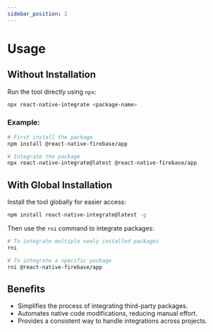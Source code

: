 ```yaml
---
sidebar_position: 2
---
```

# Usage

## Without Installation

Run the tool directly using `npx`:

```bash
npx react-native-integrate <package-name>
```

### Example:

```bash npm2yarn
# First install the package
npm install @react-native-firebase/app

# Integrate the package
npx react-native-integrate@latest @react-native-firebase/app
```

## With Global Installation

Install the tool globally for easier access:

```bash npm2yarn
npm install react-native-integrate@latest -g
```

Then use the `rni` command to integrate packages:

```bash
# To integrate multiple newly installed packages
rni

# To integrate a specific package
rni @react-native-firebase/app
```

## Benefits
- Simplifies the process of integrating third-party packages.
- Automates native code modifications, reducing manual effort.
- Provides a consistent way to handle integrations across projects.
